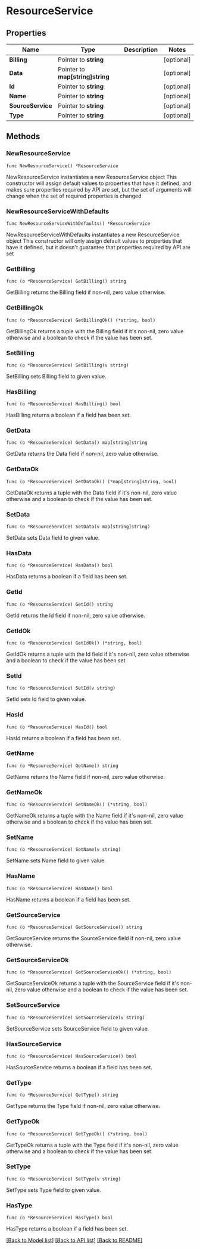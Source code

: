 # ResourceService

## Properties

Name | Type | Description | Notes
------------ | ------------- | ------------- | -------------
**Billing** | Pointer to **string** |  | [optional] 
**Data** | Pointer to **map[string]string** |  | [optional] 
**Id** | Pointer to **string** |  | [optional] 
**Name** | Pointer to **string** |  | [optional] 
**SourceService** | Pointer to **string** |  | [optional] 
**Type** | Pointer to **string** |  | [optional] 

## Methods

### NewResourceService

`func NewResourceService() *ResourceService`

NewResourceService instantiates a new ResourceService object
This constructor will assign default values to properties that have it defined,
and makes sure properties required by API are set, but the set of arguments
will change when the set of required properties is changed

### NewResourceServiceWithDefaults

`func NewResourceServiceWithDefaults() *ResourceService`

NewResourceServiceWithDefaults instantiates a new ResourceService object
This constructor will only assign default values to properties that have it defined,
but it doesn't guarantee that properties required by API are set

### GetBilling

`func (o *ResourceService) GetBilling() string`

GetBilling returns the Billing field if non-nil, zero value otherwise.

### GetBillingOk

`func (o *ResourceService) GetBillingOk() (*string, bool)`

GetBillingOk returns a tuple with the Billing field if it's non-nil, zero value otherwise
and a boolean to check if the value has been set.

### SetBilling

`func (o *ResourceService) SetBilling(v string)`

SetBilling sets Billing field to given value.

### HasBilling

`func (o *ResourceService) HasBilling() bool`

HasBilling returns a boolean if a field has been set.

### GetData

`func (o *ResourceService) GetData() map[string]string`

GetData returns the Data field if non-nil, zero value otherwise.

### GetDataOk

`func (o *ResourceService) GetDataOk() (*map[string]string, bool)`

GetDataOk returns a tuple with the Data field if it's non-nil, zero value otherwise
and a boolean to check if the value has been set.

### SetData

`func (o *ResourceService) SetData(v map[string]string)`

SetData sets Data field to given value.

### HasData

`func (o *ResourceService) HasData() bool`

HasData returns a boolean if a field has been set.

### GetId

`func (o *ResourceService) GetId() string`

GetId returns the Id field if non-nil, zero value otherwise.

### GetIdOk

`func (o *ResourceService) GetIdOk() (*string, bool)`

GetIdOk returns a tuple with the Id field if it's non-nil, zero value otherwise
and a boolean to check if the value has been set.

### SetId

`func (o *ResourceService) SetId(v string)`

SetId sets Id field to given value.

### HasId

`func (o *ResourceService) HasId() bool`

HasId returns a boolean if a field has been set.

### GetName

`func (o *ResourceService) GetName() string`

GetName returns the Name field if non-nil, zero value otherwise.

### GetNameOk

`func (o *ResourceService) GetNameOk() (*string, bool)`

GetNameOk returns a tuple with the Name field if it's non-nil, zero value otherwise
and a boolean to check if the value has been set.

### SetName

`func (o *ResourceService) SetName(v string)`

SetName sets Name field to given value.

### HasName

`func (o *ResourceService) HasName() bool`

HasName returns a boolean if a field has been set.

### GetSourceService

`func (o *ResourceService) GetSourceService() string`

GetSourceService returns the SourceService field if non-nil, zero value otherwise.

### GetSourceServiceOk

`func (o *ResourceService) GetSourceServiceOk() (*string, bool)`

GetSourceServiceOk returns a tuple with the SourceService field if it's non-nil, zero value otherwise
and a boolean to check if the value has been set.

### SetSourceService

`func (o *ResourceService) SetSourceService(v string)`

SetSourceService sets SourceService field to given value.

### HasSourceService

`func (o *ResourceService) HasSourceService() bool`

HasSourceService returns a boolean if a field has been set.

### GetType

`func (o *ResourceService) GetType() string`

GetType returns the Type field if non-nil, zero value otherwise.

### GetTypeOk

`func (o *ResourceService) GetTypeOk() (*string, bool)`

GetTypeOk returns a tuple with the Type field if it's non-nil, zero value otherwise
and a boolean to check if the value has been set.

### SetType

`func (o *ResourceService) SetType(v string)`

SetType sets Type field to given value.

### HasType

`func (o *ResourceService) HasType() bool`

HasType returns a boolean if a field has been set.


[[Back to Model list]](../README.md#documentation-for-models) [[Back to API list]](../README.md#documentation-for-api-endpoints) [[Back to README]](../README.md)


